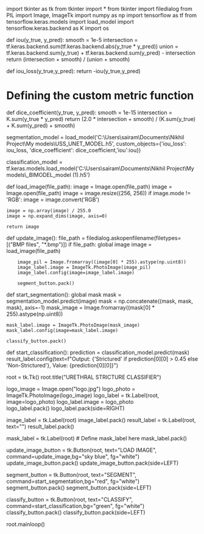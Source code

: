 import tkinter as tk
from tkinter import *
from tkinter import filedialog
from PIL import Image, ImageTk
import numpy as np
import tensorflow as tf
from tensorflow.keras.models import load_model
import tensorflow.keras.backend as K
import os

def iou(y_true, y_pred):
    smooth = 1e-5
    intersection = tf.keras.backend.sum(tf.keras.backend.abs(y_true * y_pred))
    union = tf.keras.backend.sum(y_true) + tf.keras.backend.sum(y_pred) - intersection
    return (intersection + smooth) / (union + smooth)

def iou_loss(y_true,y_pred):
    return -iou(y_true,y_pred)

# Defining the custom metric function
def dice_coefficient(y_true, y_pred):
    smooth = 1e-15
    intersection = K.sum(y_true * y_pred)
    return (2.0 * intersection + smooth) / (K.sum(y_true) + K.sum(y_pred) + smooth)

segmentation_model = load_model('C:\\Users\\sairam\\Documents\\Nikhil Project\\My models\\USS_UNET_MODEL.h5', custom_objects={'iou_loss': iou_loss, 'dice_coefficient': dice_coefficient,'iou':iou})

classification_model = tf.keras.models.load_model('C:\\Users\\sairam\\Documents\\Nikhil Project\\My models\\_BIMODEL_model (1).h5')

def load_image(file_path):
    image = Image.open(file_path)
    image = Image.open(file_path)
    image = image.resize((256, 256))
    if image.mode != 'RGB':
        image = image.convert('RGB')
    
    image = np.array(image) / 255.0
    image = np.expand_dims(image, axis=0)

    return image

def update_image():
    file_path = filedialog.askopenfilename(filetypes=[("BMP files", "*.bmp")])
    if file_path:
        global image
        image = load_image(file_path)

        image_pil = Image.fromarray((image[0] * 255).astype(np.uint8))
        image_label.image = ImageTk.PhotoImage(image_pil)
        image_label.config(image=image_label.image)

        segment_button.pack()

def start_segmentation():
    global mask
    mask = segmentation_model.predict(image)
    mask = np.concatenate((mask, mask, mask), axis=-1)
    mask_image = Image.fromarray((mask[0] * 255).astype(np.uint8))

    mask_label.image = ImageTk.PhotoImage(mask_image)
    mask_label.config(image=mask_label.image)

    classify_button.pack()

def start_classification():
    prediction = classification_model.predict(mask)
    result_label.config(text=f"Output: {'Strictured' if prediction[0][0] > 0.45 else 'Non-Strictured'}, Value: {prediction[0][0]}")

root = tk.Tk()
root.title("URETHRAL STRICTURE CLASSIFIER")


logo_image = Image.open("logo.jpg")
logo_photo = ImageTk.PhotoImage(logo_image)
logo_label = tk.Label(root, image=logo_photo)
logo_label.image = logo_photo  
logo_label.pack()
logo_label.pack(side=RIGHT)

image_label = tk.Label(root)
image_label.pack()
result_label = tk.Label(root, text="")
result_label.pack()

mask_label = tk.Label(root)  # Define mask_label here
mask_label.pack()

update_image_button = tk.Button(root, text="LOAD IMAGE", command=update_image,bg="sky blue", fg="white")
update_image_button.pack()
update_image_button.pack(side=LEFT)

segment_button = tk.Button(root, text="SEGMENT", command=start_segmentation,bg="red", fg="white")
segment_button.pack()
segment_button.pack(side=LEFT)

classify_button = tk.Button(root, text="CLASSIFY", command=start_classification,bg="green", fg="white")
classify_button.pack()
classify_button.pack(side=LEFT)



root.mainloop()
